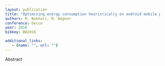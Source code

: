 ```yaml
---
layout: publication
title: "Optimising energy consumption heuristically on android mobile phones"
authors: M. Bokhari, M. Wagner
conference: Gecco
year: 2016
bibkey: BW2016

additional_links:
   - {name: "", url: ""}
---
```

Abstract
